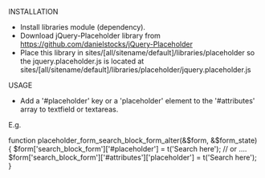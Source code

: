 INSTALLATION

- Install libraries module (dependency).
- Download jQuery-Placeholder library from https://github.com/danielstocks/jQuery-Placeholder
- Place this library in sites/[all/sitename/default]/libraries/placeholder
  so the jquery.placeholder.js is located at sites/[all/sitename/default]/libraries/placeholder/jquery.placeholder.js

USAGE

- Add a '#placeholder' key or a 'placeholder' element to the '#attributes'
  array to textfield or textareas.

E.g.

function placeholder_form_search_block_form_alter(&$form, &$form_state) {
  $form['search_block_form']['#placeholder'] = t('Search here');
  // or ....
  $form['search_block_form']['#attributes']['placeholder'] = t('Search here');
}
